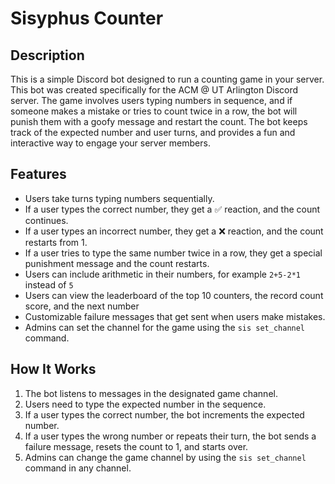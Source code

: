 # Sisyphus Counter

## Description

This is a simple Discord bot designed to run a counting game in your server. This bot was created specifically for the ACM @ UT Arlington Discord server. The game involves users typing numbers in sequence, and if someone makes a mistake or tries to count twice in a row, the bot will punish them with a goofy message and restart the count. The bot keeps track of the expected number and user turns, and provides a fun and interactive way to engage your server members.

## Features

- Users take turns typing numbers sequentially.
- If a user types the correct number, they get a ✅ reaction, and the count continues.
- If a user types an incorrect number, they get a ❌ reaction, and the count restarts from 1.
- If a user tries to type the same number twice in a row, they get a special punishment message and the count restarts.
- Users can include arithmetic in their numbers, for example `2+5-2*1` instead of `5`
- Users can view the leaderboard of the top 10 counters, the record count score, and the next number
- Customizable failure messages that get sent when users make mistakes.
- Admins can set the channel for the game using the `sis set_channel` command.

## How It Works

1. The bot listens to messages in the designated game channel.
2. Users need to type the expected number in the sequence.
3. If a user types the correct number, the bot increments the expected number.
4. If a user types the wrong number or repeats their turn, the bot sends a failure message, resets the count to 1, and starts over.
5. Admins can change the game channel by using the `sis set_channel` command in any channel.
